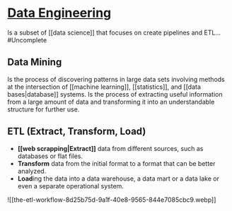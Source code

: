 # [Data Engineering](https://en.wikipedia.org/wiki/Data_science)

Is a subset of [[data science]] that focuses on create pipelines and ETL... #Uncomplete 



## Data Mining
Is the process of discovering patterns in large data sets involving methods at the intersection of [[machine learning]], [[statistics]], and [[data bases|database]] systems.
Is the process of extracting useful information from a large amount of data and transforming it into an understandable structure for further use.


## ETL (Extract, Transform, Load)
- **[[web scrapping|Extract]]** data from different sources, such as databases or flat files.
- **Transform** data from the initial format to a format that can be better analyzed.
- **Load**ing  the data into a data warehouse, a data mart or a data lake or even a separate operational system.

![[the-etl-workflow-8d25b75d-9a1f-40e8-9565-844e7085cbc9.webp]]


